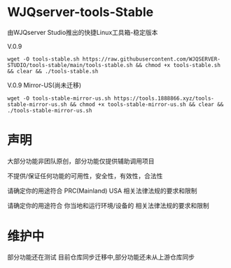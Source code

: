 # WJQserver-tools-Stable
由WJQserver Studio推出的快捷Linux工具箱-稳定版本

V.0.9

```
wget -O tools-stable.sh https://raw.githubusercontent.com/WJQSERVER-STUDIO/tools-stable/main/tools-stable.sh && chmod +x tools-stable.sh && clear && ./tools-stable.sh
```

V.0.9 Mirror-US(尚未迁移)

```
wget -O tools-stable-mirror-us.sh https://tools.1888866.xyz/tools-stable-mirror-us.sh && chmod +x tools-stable-mirror-us.sh && clear && ./tools-stable-mirror-us.sh
```

# 声明

大部分功能非团队原创，部分功能仅提供辅助调用项目

不提供/保证任何功能的可用性，安全性，有效性，合法性

请确定你的用途符合 PRC(Mainland) USA 相关法律法规的要求和限制

请确定你的用途符合 你当地和运行环境/设备的 相关法律法规的要求和限制

# 维护中
部分功能还在测试
目前仓库同步迁移中,部分功能还未从上游仓库同步
